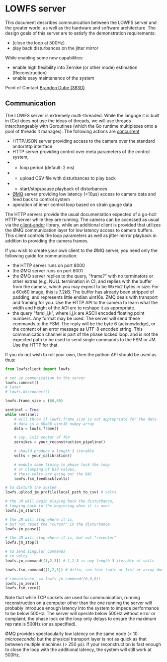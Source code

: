 # LOWFS server

This document describes communication between the LOWFS server and the greater world, as well as the hardware and software architecture.  The design goals of this server are to satisfy the demonstration requirements:
- (close the loop at 500Hz)
- play back disturbances on the jitter mirror

While enabling some new capabilities:
- enable high flexibility into Zernike (or other mode) estimation (Reconstruction)
- enable easy maintanance of the system

Point of Contact [Brandon Dube (383D)](mailto:brandon.dube@jpl.nasa.gov)


## Communication

The LOWFS server is extremely multi-threaded.  While the languge it is built in (Go) does not use the ideas of threads, we will use threads interchangeably with Goroutines (which the Go runtime multiplexes onto a pool of threads it manages).  The following actions are [concurrent](https://en.wikipedia.org/wiki/Concurrent_computing)

- HTTP/JSON server providing access to the camera over the standard andorhttp interface
- HTTP server providing control over meta parameters of the control system,
- - loop period (default: 2 ms)
- - upload CSV file with disturbances to play back
- - start/stop/pause playback of disturbances
- [ØMQ](https://zeromq.org/) server providing low latency (<10μs) access to camera data and feed back to control system
- operation of inner control loop based on strain gauge data

The HTTP servers provide the usual documentation expected of a go-hcit HTTP server while they are running.  The camera can be accessed as usual via the [client-andor](https://github.jpl.nasa.gov/HCIT/client-andor) library, while an additional client is provided that utilizes the ØMQ communication layer for low latency access to camera buffers.  This client controls the loop parameters as well as jitter mirror playback in addition to providing the camera frames.

If you wish to create your own client to the ØMQ server, you need only the following guide for communication:

- the HTTP server runs on port 8000
- the ØMQ server runs on port 8001
- the ØMQ server replies to the query, "frame?" with no terminators or other extras (e.g. NULL termination in C), and replies with the buffer from the camera, which you may expect to be WxHx2 bytes in size.  For a 60x60 image, this is 7.2kB.  The buffer has already been stripped of padding, and represents little endian uint16s.  ZMQ deals with transport and framing for you.  Use the HTTP API to the camera to learn what the width and height of the AOI are to reshape it as appropriate.
- the query "fsm:i,j,k", where i,j,k are ASCII encoded floating point numbers.  Any format may be used.  The server will send these commands to the FSM.  The reply will be the byte 6 (acknowledge), or the content of an error message as UTF-8 encoded string.  This communication channel is part of the phase locked loop. and is not the expected path to be used to send single commands to the FSM or JM.  Use the HTTP for that.

If you do not wish to roll your own, then the python API should be used as thus:


```python
from lowfsclient import lowfs

# set up communication to the server
lowfs.connect()
# later
# lowfs.disconnect()

lowfs.frame_size = (60,60)

sentinel = True
while sentinel:
    # will throw if lowfs.frame_size is not appropriate for the data
    # data is a 60x60 uint16 numpy array
    data = lowfs.frame()

    # say, 1x13 vector of f64
    zernikes = your_reconstruction_pipeline()

    # should produce a length 3 iterable
    volts = your_calibration()

    # modulo some timing to phase lock the loop
    # or clamping of bad values,
    # these volts are going out the DAC
    lowfs.fsm_feedback(volts)

# to disturb the system
lowfs.upload_jm_profile(local_path_to_csv) # volts

# the JM will begin playing back the disturbance,
# looping back to the beginning when it is over
lowfs.jm_start()

# the JM will stop where it is,
# but not reset the "cursor" in the disturbance
lowfs.jm_pause()

# the JM will stop where it is, but not "recenter"
lowfs.jm_stop()

# to send singular commands
# in volts
lowfs.jm_command((1,2,3)) # 1,2,3 is any length 3 iterable of volts

lowfs.fsm_command([1,2,3]) # ditto, see that tuple or list or array does not matter

# convenience, == lowfs.jm_command((0,0,0))
lowfs.jm_zero()
lowfs.fsm_zero()
```

Note that while TCP sockets are used for communication, running reconstruction on a computer other than the one running the server will probably introduce enough latency into the system to impede performance to be below 500Hz.  The server will operate below 500Hz without error or complaint; the phase lock on the loop only delays to ensure the maximum rep rate is 500Hz (or as specified).

ØMQ provides spectacularly low latency on the same node (< 10 _microseconds_) but the physical transport layer is not as quick as that between multiple machines (> 250 μs).  If your reconstruction is fast enough to close the loop with the additional latency, the system will still work at 500Hz.
